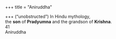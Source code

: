 +++
title = "Aniruddha"

+++
(“unobstructed”) In Hindu mythology,  
the **son** of **Pradyumna** and the grandson of **Krishna**.  
41  
Aniruddha